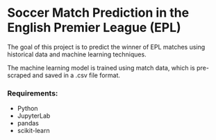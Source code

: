 <h1>Soccer Match Prediction in the English Premier League (EPL)</h1>
<p> The goal of this project is to predict the winner of EPL matches using historical data and machine learning techniques. </p>

The machine learning model is trained using match data, which is pre-scraped and saved in a .csv file format.

<h3>Requirements:</h3>

- Python
- JupyterLab
- pandas
- scikit-learn

